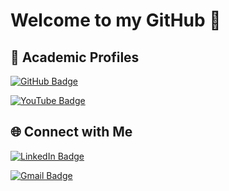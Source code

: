 # Welcome to my GitHub 👋

## 🏫 Academic Profiles

[![GitHub Badge](https://img.shields.io/badge/achang140-Gmail?logo=github&logoColor=%23ffffff&label=GitHub&labelColor=%23000000&color=%23ffffff)](https://github.com/achang140)

[![YouTube Badge](https://img.shields.io/badge/acyc99-Gmail?logo=YouTube&logoColor=%23ff0000&label=YouTube&labelColor=%23ffffff&color=%23000000)](https://www.youtube.com/@acyc99)

## 🌐 Connect with Me

[![LinkedIn Badge](https://img.shields.io/badge/Amanda_Chang-LinkedIn?logo=linkedin&logoColor=%230000ff&label=LinkedIn%20&labelColor=%23000000&color=%230000ff)](https://www.linkedin.com/in/amanda-cy-chang/)

[![Gmail Badge](https://img.shields.io/badge/Amanda_Chang-Gmail?logo=Gmail&logoColor=%23FF0000&label=Gmail&labelColor=%23000000&color=%23FF0000)](mailto:changamanda999@gmail.com)









<!--
**acyc99/acyc99** is a ✨ _special_ ✨ repository because its `README.md` (this file) appears on your GitHub profile.

Here are some ideas to get you started:

- 🔭 I’m currently working on ...
- 🌱 I’m currently learning ...
- 👯 I’m looking to collaborate on ...
- 🤔 I’m looking for help with ...
- 💬 Ask me about ...
- 📫 How to reach me: ...
- 😄 Pronouns: ...
- ⚡ Fun fact: ...
-->

<!-- ![Visitor Count](https://visitor-badge.laobi.icu/badge?page_id=acyc99) --> 
